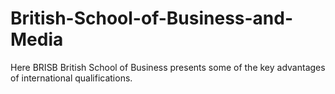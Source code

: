 # British-School-of-Business-and-Media
Here BRISB British School of Business presents some of the key advantages of international qualifications.
